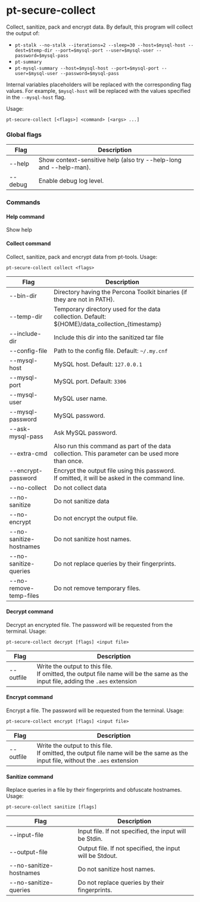 # pt-secure-collect
Collect, sanitize, pack and encrypt data. By default, this program will collect the output of:

- `pt-stalk --no-stalk --iterations=2 --sleep=30 --host=$mysql-host --dest=$temp-dir --port=$mysql-port --user=$mysql-user --password=$mysql-pass`
- `pt-summary`
- `pt-mysql-summary --host=$mysql-host --port=$mysql-port --user=$mysql-user --password=$mysql-pass`

Internal variables placeholders will be replaced with the corresponding  flag values. For example, `$mysql-host` will be replaced with the values specified in the `--mysql-host` flag.

Usage:
```
pt-secure-collect [<flags>] <command> [<args> ...]
```


### Global flags
|Flag|Description|
|-----|-----|
|--help|Show context-sensitive help (also try --help-long and --help-man).|
|--debug|Enable debug log level.|

### **Commands**
#### **Help command**
Show help

#### **Collect command**
Collect, sanitize, pack and encrypt data from pt-tools.
Usage:
```
pt-secure-collect collect <flags>
```

|Flag|Description|
|-----|-----|
|--bin-dir|Directory having the Percona Toolkit binaries (if they are not in PATH).|
|--temp-dir|Temporary directory used for the data collection. Default: ${HOME}/data_collection\_{timestamp}|
|--include-dir|Include this dir into the sanitized tar file|
|--config-file|Path to the config file. Default: `~/.my.cnf`|
|--mysql-host|MySQL host. Default: `127.0.0.1`|
|--mysql-port|MySQL port. Default: `3306`|
|--mysql-user|MySQL user name.|
|--mysql-password|MySQL password.|
|--ask-mysql-pass|Ask MySQL password.|
|--extra-cmd|Also run this command as part of the data collection. This parameter can be used more than once.|
|--encrypt-password|Encrypt the output file using this password.<br>If omitted, it will be asked in the command line.|
|--no-collect|Do not collect data|
|--no-sanitize|Do not sanitize data|
|--no-encrypt|Do not encrypt the output file.|
|--no-sanitize-hostnames|Do not sanitize host names.|
|--no-sanitize-queries|Do not replace queries by their fingerprints.|
|--no-remove-temp-files|Do not remove temporary files.|

#### **Decrypt command**
Decrypt an encrypted file. The password will be requested from the terminal.
Usage:
```
pt-secure-collect decrypt [flags] <input file>
```
|Flag|Description|
|-----|------|
|--outfile|Write the output to this file.<br>If omitted, the output file name will be the same as the input file, adding the `.aes` extension|


#### **Encrypt command**
Encrypt a file. The password will be requested from the terminal.
Usage:
```
pt-secure-collect encrypt [flags] <input file>
```
|Flag|Description|
|-----|------|
|--outfile|Write the output to this file.<br>If omitted, the output file name will be the same as the input file, without the `.aes` extension|


#### **Sanitize command**
Replace queries in a file by their fingerprints and obfuscate hostnames.
Usage:
```
pt-secure-collect sanitize [flags]
```

|Flag|Description|
|-----|-----|
|--input-file| Input file. If not specified, the input will be Stdin.|
|--output-file|Output file. If not specified, the input will be Stdout.|
|--no-sanitize-hostnames|Do not sanitize host names.|
|--no-sanitize-queries|Do not replace queries by their fingerprints.|

